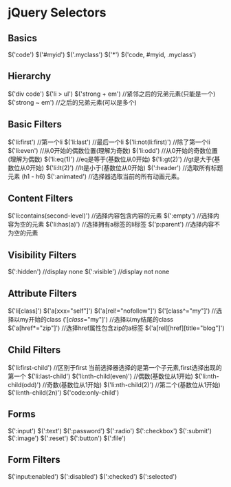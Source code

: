# jQuery Selectors

## Basics
$('code')
$('#myid')
$('.myclass')
$('*')
$('code, #myid, .myclass')

## Hierarchy

$('div code')
$('li > ul')
$('strong + em')	//紧邻之后的兄弟元素(只能是一个)
$('strong ~ em')	//之后的兄弟元素(可以是多个)

## Basic Filters

$('li:first') 	//第一个li
$('li:last')	//最后一个li
$('li:not(li:first)') //除了第一个li
$('li:even') 	//从0开始的偶数位置(理解为奇数)
$('li:odd')		//从0开始的奇数位置(理解为偶数)
$('li:eq(1)')	//eq是等于(基数位从0开始)
$('li:gt(2)')	//gt是大于(基数位从0开始)
$('li:lt(2)')	//lt是小于(基数位从0开始)
$(':header')	//选取所有标题元素 (h1 - h6)
$(':animated')	//选择器选取当前的所有动画元素。

## Content Filters

$('li:contains(second-level)')	//选择内容包含内容的元素
$(':empty')	//选择内容为空的元素
$('li:has(a)')	//选择拥有a标签的li标签
$('p:parent')	//选择内容不为空的元素

## Visibility Filters

$(':hidden') //display none
$(':visible') //display not none

## Attribute Filters

$('li[class]')
$('a[xxx="self"]')
$('a[rel!="nofollow"]')
$('[class^="my"]')	//选择以my开始的class
$('[class$="my"]')	//选择以my结尾的class
$('a[href*="zip"]')	//选择href属性包含zip的a标签
$('a[rel][href][title="blog"]')

## Child Filters

$('li:first-child') //区别于first 当前选择器选择的是第一个子元素,first选择出现的第一个
$('li:last-child')
$('li:nth-child(even)') //偶数(基数位从1开始)
$('li:nth-child(odd)')	//奇数(基数位从1开始)
$('li:nth-child(2)')	//第二个(基数位从1开始)
$('li:nth-child(2n)')
$('code:only-child')

## Forms

$(':input')
$(':text')
$(':password')
$(':radio')
$(':checkbox')
$(':submit')
$(':image')
$(':reset')
$(':button')
$(':file')

## Form Filters

$('input:enabled')
$(':disabled')
$(':checked')
$(':selected')
